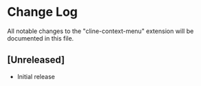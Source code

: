 # Change Log

All notable changes to the "cline-context-menu" extension will be documented in this file.

## [Unreleased]

- Initial release
